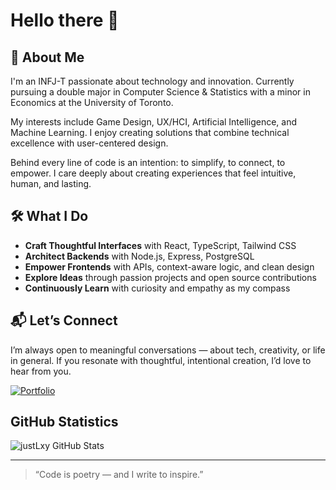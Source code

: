 # Hello there 👋

## 🌿 About Me

I'm an INFJ-T passionate about technology and innovation. Currently pursuing a double major in Computer Science & Statistics with a minor in Economics at the University of Toronto.

My interests include Game Design, UX/HCI, Artificial Intelligence, and Machine Learning. I enjoy creating solutions that combine technical excellence with user-centered design.

Behind every line of code is an intention: to simplify, to connect, to empower. I care deeply about creating experiences that feel intuitive, human, and lasting.

## 🛠️ What I Do

- **Craft Thoughtful Interfaces** with React, TypeScript, Tailwind CSS  
- **Architect Backends** with Node.js, Express, PostgreSQL  
- **Empower Frontends** with APIs, context-aware logic, and clean design  
- **Explore Ideas** through passion projects and open source contributions  
- **Continuously Learn** with curiosity and empathy as my compass  

## 📬 Let’s Connect

I’m always open to meaningful conversations — about tech, creativity, or life in general. If you resonate with thoughtful, intentional creation, I’d love to hear from you.

[![Portfolio](https://img.shields.io/badge/Portfolio-Visit-informational)](https://lvxy.cc)

## GitHub Statistics

![justLxy GitHub Stats](https://github-readme-stats.vercel.app/api?username=justLxy&show_icons=true&theme=highcontrast)

---

> “Code is poetry — and I write to inspire.”
